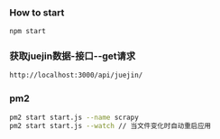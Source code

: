 ### How to start
```bash
npm start
```

### 获取juejin数据-接口--get请求
```bash
http://localhost:3000/api/juejin/
```

### pm2
```bash
pm2 start start.js --name scrapy
pm2 start start.js --watch // 当文件变化时自动重启应用
```

